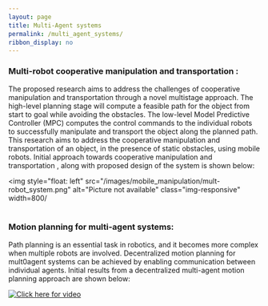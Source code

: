 ```yaml
---
layout: page
title: Multi-Agent systems
permalink: /multi_agent_systems/
ribbon_display: no
---
```


### Multi-robot cooperative manipulation and transportation :
The proposed research aims to address the challenges of cooperative manipulation and transportation through a novel multistage approach. The high-level planning stage will compute a feasible path for the object from start to goal while avoiding the obstacles. The low-level Model Predictive Controller (MPC) computes the control commands to the individual robots to successfully manipulate and transport the object along the planned path. This research aims to address the cooperative manipulation and transportation of an object, in the presence of static obstacles, using mobile robots. Initial approach towards cooperative manipulation and transportation , along with proposed design of the system is shown below:

<img style="float: left" src="/images/mobile_manipulation/mult-robot_system.png" alt="Picture not available" class="img-responsive" width=800/
<br/>
<br/>

### Motion planning for multi-agent systems: 
Path planning is an essential task in robotics, and it becomes more complex when multiple robots are involved. Decentralized motion planning for mult0agent systems can be achieved by enabling communication between individual agents. Initial results from a decentralized multi-agent motion planning approach are shown below:

[![Click here for video](https://img.youtube.com/vi/fLK-2ZWy34o/maxresdefault.jpg)](https://www.youtube.com/watch?v=fLK-2ZWy34o)
